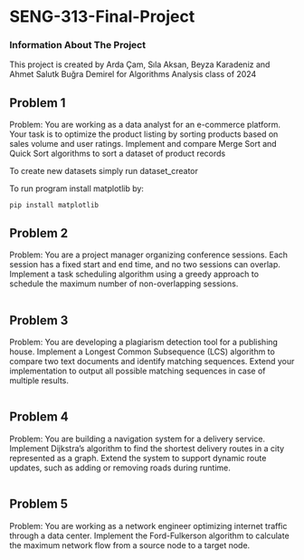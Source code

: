 # SENG-313-Final-Project

### Information About The Project
This project is created by Arda Çam, Sıla Aksan, Beyza Karadeniz and Ahmet Salutk Buğra Demirel for Algorithms Analysis class of 2024

## Problem 1 
Problem: You are working as a data analyst for an e-commerce platform. Your task is to optimize the product listing by sorting products based on sales volume and user ratings. Implement and compare Merge Sort and Quick Sort algorithms to sort a dataset of product records

To create new datasets simply run dataset_creator

To run program install matplotlib by:
```
pip install matplotlib
```
## Problem 2
Problem: You are a project manager organizing conference sessions. Each session has a fixed start and end time, and no two sessions can overlap. Implement a task scheduling algorithm using a greedy approach to schedule the maximum number of non-overlapping sessions.
```
```
## Problem 3
Problem: You are developing a plagiarism detection tool for a publishing house. Implement a Longest Common Subsequence (LCS) algorithm to compare two text documents and identify matching sequences. Extend your implementation to output all possible matching sequences in case of multiple results.
```
```
## Problem 4
Problem: You are building a navigation system for a delivery service. Implement Dijkstra’s algorithm to find the shortest delivery routes in a city represented as a graph. Extend the system to support dynamic route updates, such as adding or removing roads during runtime.
```
```
## Problem 5
Problem: You are working as a network engineer optimizing internet traffic through a data center. Implement the Ford-Fulkerson algorithm to calculate the maximum network flow from a source node to a target node.
```
```